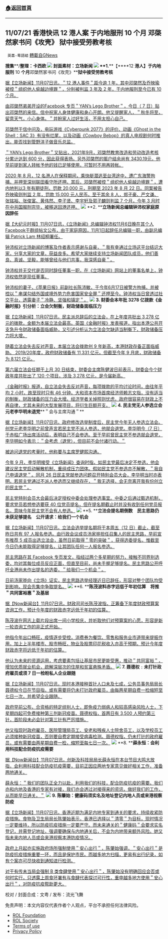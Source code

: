 ###  [:house:返回首頁](https://github.com/ourhimalayas/txt)
---


## 11/07/21 香港快讯 12 港人案 于内地服刑 10 个月 邓棨然家书问《攻壳》 狱中接受劳教考核
` 英喜-粵語組` [轉載自GNews](https://gnews.org/zh-hans/1646504/)

**搜集****/****整理：卡西欧**
![](https://assets.gnews.org/wp-content/uploads/2021/11/1107fenmian.jpg)
封面素材：立场新闻
![](https://assets.gnews.org/wp-content/uploads/2021/11/Screen-Shot-2021-11-07-at-9.21.27-AM.png)
**1.****【****12 ****港人】于内地服刑**** 10 ****个月****邓棨然家书问《攻壳》****狱中接受劳教考核**

[据【立场新闻】11月07日讯，＂12 港人事件＂距今逾 1 年，其中邓棨然及乔映瑜被控＂组织他人偷越边境罪＂，分别被判监 3 年及 2 年，于内地服刑至今已有 10 个月。](https://www.thestandnews.com/society/a_12-港人於內地服刑-10-個月-鄧棨然家書盼家人小心身體-問攻殼有否爛尾)

[由邓棨然弟弟开设的Facebook 专页＂YAN’s Lego Brother＂，今日（ 7 日）贴出邓棨然的来信。信中祝家人身体健康和身心开朗。他又提醒家人，＂秋冬将至，留意天气，小心身体。＂并盼家人过好生活，不用太担心自己。](https://www.thestandnews.com/society/a_12-港人於內地服刑-10-個月-鄧棨然家書盼家人小心身體-問攻殼有否爛尾)

[邓棨然于信中问及，电玩游戏《Cyberpunk 2077》的评价、动画《Ghost in the Shell：SAC 3》有没有烂尾，以及动画《Cowboy Bebop》的真人电视剧何时推出，能否找到管野洋子做音乐总监。](https://www.thestandnews.com/society/a_12-港人於內地服刑-10-個月-鄧棨然家書盼家人小心身體-問攻殼有否爛尾)

[＂YAN’s Lego Brother＂又贴出，2021年9月，邓棨然教育改造和劳动改造考核分累计达到 600 分，因此获得表扬。另外邓棨然的赈户结余尚有 3430.19元，他早前提到家人转帐予他的钱已足够使用，可暂时不用再转帐。](https://www.thestandnews.com/society/a_12-港人於內地服刑-10-個月-鄧棨然家書盼家人小心身體-問攻殼有否爛尾)

[2020 年 8 月，12 名港人在保释期间，乘快艇潜逃至台湾途中，遭广东海警拘捕，并押至深圳联田看守所还押。其后，邓棨然被控＂组织他人偷越边境罪＂，遭内地判以3 年有期徒刑，罚款 20,000 元，刑期至 2023 年 8 月 22 日。同案被告乔映瑜则判监 2 年，罚款 15,000 元人民币。至于其余 8 人，郑子豪、严文谦、张铭裕、张俊富、黄伟然、李子贤、李宇轩及郭子麟则判监 7 个月，今年 3 月时在中共国服刑完毕，被移送回港还押。](https://www.thestandnews.com/society/a_12-港人於內地服刑-10-個月-鄧棨然家書盼家人小心身體-問攻殼有否爛尾)
![](https://assets.gnews.org/wp-content/uploads/2021/11/Screen-Shot-2021-11-07-at-9.21.35-AM.png)
**2. ****立场新闻总编辑钟沛权家庭原因辞任**

[据【大纪元时报】11月07日讯，《立场新闻》总编辑钟沛权11月6日晚在其个人Facebook于群组帖文公布，由于家庭原因，11月1日起辞任总编辑一职，由副总编辑 Patrick Lam 林绍桐署任。](https://hk.epochtimes.com/news/2021-11-07/54365356?fbclid=IwAR0IGLuDyCw_XW1wROADjV1VMvtWaWnsTA_Zwh7VX90GfD5tp8yCwnfZVzs)

[钟沛权对立场新闻的博客及作者表示感谢与自豪，＂我有幸通过立场这平台结识大家，分享大家的文章，获益良多。希望大家继续支持立场新闻团队成员，他们善良、真诚、坚毅，能够曾经与他们共事，我深感自豪＂。](https://hk.epochtimes.com/news/2021-11-07/54365356?fbclid=IwAR0IGLuDyCw_XW1wROADjV1VMvtWaWnsTA_Zwh7VX90GfD5tp8yCwnfZVzs)

[钟沛权并无交代是否同时辞任董事一职，在《立场新闻》网站上的董事名单上，钟沛权依然是现任董事。](https://hk.epochtimes.com/news/2021-11-07/54365356?fbclid=IwAR0IGLuDyCw_XW1wROADjV1VMvtWaWnsTA_Zwh7VX90GfD5tp8yCwnfZVzs)

[钟沛权的妻子，《苹果日报》前副社长陈沛敏，于今年6月17日被警方拘捕，并被控以＂串谋勾结外国或境外势力危害国家安全罪＂还押至今。钟沛权当日曾透过社交平台，透露妻子＂冷静、坚强和镇定＂。](https://hk.epochtimes.com/news/2021-11-07/54365356?fbclid=IwAR0IGLuDyCw_XW1wROADjV1VMvtWaWnsTA_Zwh7VX90GfD5tp8yCwnfZVzs)
![](https://assets.gnews.org/wp-content/uploads/2021/11/Screen-Shot-2021-11-07-at-9.21.46-AM.png)
**3. ****财委会本年批**** 3278 ****亿拨款****《金融时报》引分析：立会欠制衡，财政储备面临压力**

[据【立场新闻】11月07日讯，民主派总辞后的立法会，在上年度共批出 3,278 亿元的拨款，金额为本届立法会最高。英国《金融时报》发表报道，指出本港公共开支急升令财政储备面临威胁，又引述分析认为立法会欠缺适当制衡下，财政储备压力将大增。](https://www.thestandnews.com/politics/財委會本年批-3278-億撥款-金融時報引分析立會欠制衡財政儲備面臨壓力)

[随着立法会失去反对声音，本届立法会拨款创 9 年新高，本港财政存备正面临威胁。 2019/20年度，政府财政储备有 11,331 亿元。但截至今年 9 月底，财政储备为 8,121 亿元。](https://www.thestandnews.com/politics/財委會本年批-3278-億撥款-金融時報引分析立會欠制衡財政儲備面臨壓力)

[第六届立法会任期于上月 30 日结束，财委会主席陈健波日前表示，财委会今个财政年度共批出了 120 个项目，涉及 3,278 亿元，是今届新高。](https://www.thestandnews.com/politics/財委會本年批-3278-億撥款-金融時報引分析立會欠制衡財政儲備面臨壓力)

[《金融时报》报道，自立法会失去反对声音，每项拨款的平均讨论时间，由往年平均 2 小时，跌至现时只有 46 分钟。大和资本市场首席经济师赖志文指，没有适当的制衡，财政储备的压力会大增。经济学者关焯照则忧虑，政府很容易在财政上不再自律，尤其未来的大型发展项目，将衍生巨额开支。](https://www.thestandnews.com/politics/財委會本年批-3278-億撥款-金融時報引分析立會欠制衡財政儲備面臨壓力)
![](https://assets.gnews.org/wp-content/uploads/2021/11/Screen-Shot-2021-11-07-at-9.21.55-AM.png)
**4. ****民主党无人参选立会****元老李华明未退党****＂会与主席沟通＂**

[据【立场新闻】11月07日讯，政府修改选举制度后，民主党今年无人参选立法会。创党元老李华明之前曾声言若民主党不派人参选，他就会退党。李华明今（7 日）于赤柱广场出席活动后，表明自己不会参选。至于早前曾民主党不参选就会退党，李华明如今表示：＂会考虑（退党），但目前不会付诸行动。＂](https://www.thestandnews.com/politics/民主黨無人參選立會-元老李華明未退黨-會與主席溝通)

[被追问退党的考量时，他称要与主席罗健熙沟通。](https://www.thestandnews.com/politics/民主黨無人參選立會-元老李華明未退黨-會與主席溝通)

[今年 9 月，李华明接受《立场新闻》查询时指，如民主党最后决定不参选，他会建议民主党启动解散机制，重组成压力团体。假如民主党不参选亦不解散，＂我自己申请退党＂。同月 26 日民主党就参选问题召开特别会员大会，李华明当时亦表明，若民主党通过不派人参选而又继续存在，＂我无选择，会无奈离开我有份创立的民主党＂。](https://www.thestandnews.com/politics/民主黨無人參選立會-元老李華明未退黨-會與主席溝通)

[民主党特别会员大会最后决定授权中委会处理参选事宜。中委之后通过甄选机制，要求党员若想参选要获 40 位党员提名，但在提名期截止时并没有收到任何党员报名，意味今年民主党不会有人参选。](https://www.thestandnews.com/politics/民主黨無人參選立會-元老李華明未退黨-會與主席溝通)
![](https://assets.gnews.org/wp-content/uploads/2021/11/Screen-Shot-2021-11-07-at-9.22.03-AM.png)
**5. ****立法会提名期倒数　民主思路仍未获足够提名　公开请求：给我们一个机会**

[据【立场新闻】11月07日讯，立法会选举提名期将于本周五（12 日）截止，截至昨日共有 97 人报名参选。由行政会议成员汤家骅担任召集人的民主思路，早前宣布推荐 5 成员出选立法会，虽然日前取得＂零的突破＂，获得选委提名，惟截至今日仍未能取得足够提名，让其团队任何一人报名参选。](https://www.thestandnews.com/politics/a_立法會提名期過半-民主思路仍未獲足夠提名-公開呼籲選委提名給我們一個機會)

[民主思路在其 Facebook 专页发文，指经过两个多星期的努力，接触不同界别选委，均对其每位成员反应正面，但直至目前，尚未手握足够提名。民主思路公开呼吁全港尚未作出提名的选委，＂给我们一个机会＂。](https://www.thestandnews.com/politics/a_立法會提名期過半-民主思路仍未獲足夠提名-公開呼籲選委提名給我們一個機會)

[日前汤家骅向《立场》证实，民主思路选举经理近日已辞任，形容对整个团队均受到影响，现会先集中争取提名。](https://www.thestandnews.com/politics/a_立法會提名期過半-民主思路仍未獲足夠提名-公開呼籲選委提名給我們一個機會)
![](https://assets.gnews.org/wp-content/uploads/2021/11/Screen-Shot-2021-11-07-at-9.22.13-AM.png)
**6. ****陈茂波料赤字远低于年初估算　将推＂共同富裕惠＂及基层**

[据【Now新闻台】11月07日讯，财政司司长陈茂波指，正筹备下年度财政预算案咨询工作，预计今年度的财政赤字远低于年初的估算。](https://news.now.com/home/local/player?newsId=455870)

[陈茂波在网志上载片段出席一间小学校庆，并听取他们对预算案的心愿，形容是新一轮咨询工作的非正式开始。](https://news.now.com/home/local/player?newsId=455870)

[他指今年出口畅旺，疫情逐步受控，消费券为餐饮、零售和服务业市道带来提振作用，加上上半年楼市、股市畅旺，物业及股票印花税收入亦高于预期，预计今年度财政赤字将远低于年初的估算。](https://news.now.com/home/local/player?newsId=455870)

[他认为未来的资源运用，考虑要素包括让基层市民更能受惠，推动＂共同富裕＂，增加优质就业机会，疏解深层次的住屋和贫富悬殊矛盾。](https://news.now.com/home/local/player?newsId=455870)
![](https://assets.gnews.org/wp-content/uploads/2021/11/Screen-Shot-2021-11-07-at-9.22.22-AM.png)
**7. ****聂德权﹕未打针政府雇员或须**** 7 ****日一检****盼私人企业跟随**

[据【立场新闻】11月07日讯，现时本港接种首针人口未及七成，公务员事务局局长聂德权今日在节目指，或有需要将仍未打针政府雇员，由每两星期自费一检缩短至七日一次，并希望企业跟随。](https://www.thestandnews.com/society/聶德權未打針政府僱員或須-7-日一檢-盼私人企業跟隨)

[政府早前公布，合资格的特定组别人士，即免疫力弱病人和较高感染风险人士，下星期四起可免费接种第三剂新冠疫苗。聂德权指，首两日有 3,500 人预约第三针，首阶段未必会针对第三针有严厉措施。](https://www.thestandnews.com/society/聶德權未打針政府僱員或須-7-日一檢-盼私人企業跟隨)

[他又指现时政府雇员、医院管理局员工、安老和残疾人士院舍员工，以及学校员工必须接种新冠疫苗，否则要自费定期接受病毒检测。聂德权指，仍未打针的政府雇员，或有需要由两星期自费一检，缩短至每七日一次。](https://www.thestandnews.com/society/聶德權未打針政府僱員或須-7-日一檢-盼私人企業跟隨)
![](https://assets.gnews.org/wp-content/uploads/2021/11/Screen-Shot-2021-11-07-at-9.22.33-AM.png)
**8. ****薛永恒：会利用科技配合防疫抗疫需要**

[据【Now新闻台】11月07日讯，创新及科技局局长薛永恒在本台节目大鸣大放指，会利用科技配合防疫抗疫需要，目前正因应两地专家意见做好相关工作，准备两地通关。](https://news.now.com/home/local/player?newsId=455852)

[薛永恒：＂我们的团队正全力以赴，利用我们的科技，配合防疫抗疫的需要。我们亦和内地及香港的专家有对接，我们亦会透过对接得来的资讯，做好我们的工作，从而能早日通关。＂](https://news.now.com/home/local/player?newsId=455852)
![](https://assets.gnews.org/wp-content/uploads/2021/11/Screen-Shot-2021-11-07-at-9.22.42-AM.png)
**9. ****陈肇始：健康码须实名及地址登记****内地人员或来港视察防疫**

[据【立场新闻】11月07日讯，香港近期为满足内地专家到通关的要求，持续收紧防疫措施。食物及卫生局局长陈肇始表示，香港已选择以＂清零＂为目标，现时情况一定要维持，所以防疫抗疫措施一定要严守。而未来通关的＂健康码＂会要求实名登记，并需登记地址，强调要确保与内地通关后，不会为内地带来额外风险。她又指未来内地人员或会来港视察本港防疫情况。](https://www.thestandnews.com/society/陳肇始健康碼須實名及地址登記-內地人員或來港視察防疫)

[政府上月起亦实施政府场所强制使用＂安心出行＂，陈肇始强调，＂安心出行＂是防疫抗疫措施重要一环，而且是保护市民。而越多地方扫描，更易有出行纪录，如有个案亦可尽快收到通知进行检测。](https://www.thestandnews.com/society/陳肇始健康碼須實名及地址登記-內地人員或來港視察防疫)

[对于有传未当局会强制 B 类食肆使用＂安心出行＂，陈肇始没有明确回应会否或何时实行，只透露上周食环署有与食肆代表探讨可行性，重申越多地方使用＂安心出行＂，对防疫抗疫帮助更大。](https://www.thestandnews.com/society/陳肇始健康碼須實名及地址登記-內地人員或來港視察防疫)

校对 / 封面合成：文粤 / 发布：流光飞舞

 

免责声明：本文内容仅代表作者个人观点，平台不承担任何法律风险。

- [ROL Foundation](https://rolfoundation.org/)
- [ROL Society](https://rolsociety.org/)
- [Terms of use](https://gnews.org/terms-of-use-3/)
- [Privacy Policy](https://gnews.org/privacy-policy/)
